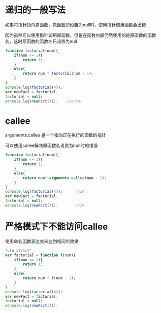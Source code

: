 # 递归的一般写法
如果将指针指向原函数，原函数却设置为null时，使用指针调用函数会出错

因为虽然可以使用指针调用原函数，但是在函数内部仍然使用的是原函数的函数名，这时原函数的函数名已设置为null
```js
function factorial(num){
    if(num <= 1){
        return 1;
    }
    else{
        return num * factorial(num - 1);
    }
}
console.log(factorial(4));
var newFact = factorial;
factorial = null;
console.log(newFact(4));	//error
```

#  callee
arguments.callee 是一个指向正在执行的函数的指针

可以使用callee解决原函数名设置为null时的错误
```js
function factorial(num){
    if(num <= 1){
        return 1;
    }
    else{
        return num* arguments.callee(num - 1);
    }
}
console.log(factorial(4));		//24
var newFact = factorial;
factorial = null;
console.log(newFact(4));		//24
```

# 严格模式下不能访问callee
使用命名函数表达式来达到相同的效果

```js
"use strict"
var factorial = function f(num){
    if(num <= 1){
        return 1;
    }
    else{
        return num * f(num - 1);
    }
}
console.log(factorial(4));
var newFact = factorial;
factorial = null;
console.log(newFact(4));


```
